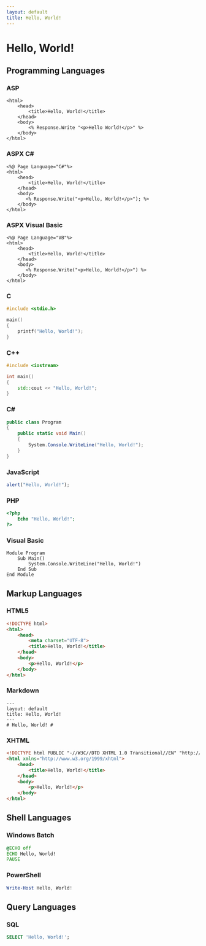 ```yaml
---
layout: default
title: Hello, World!
---
```

# Hello, World! #

## Programming Languages ##

### ASP ###

```aspx-cs
<html>
	<head>
		<title>Hello, World!</title>
	</head>
	<body>
		<% Response.Write "<p>Hello World!</p>" %>
	</body>
</html>
```

### ASPX C# ###

```aspx-cs
<%@ Page Language="C#"%>
<html>
	<head>
		<title>Hello, World!</title>
	</head>
	<body>
	   <% Response.Write("<p>Hello, World!</p>"); %>
	</body>
</html>
```

### ASPX Visual Basic ###

```aspx-vb
<%@ Page Language="VB"%>
<html>
	<head>
		<title>Hello, World!</title>
	</head>
	<body>
	   <% Response.Write("<p>Hello, World!</p>") %>
	</body>
</html>
```

### C ###

```c
#include <stdio.h>

main()
{
	printf("Hello, World!");
}
```


### C++ ###

```c++
#include <iostream>

int main()
{
	std::cout << "Hello, World!";
}
```


### C# ###

```csharp
public class Program
{
	public static void Main()
	{
		System.Console.WriteLine("Hello, World!");
	}
}
```

### JavaScript ###

```javascript
alert("Hello, World!");
```

### PHP ###

```php
<?php
	Echo "Hello, World!";
?>
```

### Visual Basic ###

```vbnet
Module Program
	Sub Main()
		System.Console.WriteLine("Hello, World!")
	End Sub 
End Module
```

## Markup Languages ##

### HTML5 ###

```html
<!DOCTYPE html>
<html>
	<head>
		<meta charset="UTF-8">
		<title>Hello, World!</title>
	</head>
	<body>
		<p>Hello, World!</p>
	</body>
</html>
```

### Markdown ###

```
---
layout: default
title: Hello, World!
---
# Hello, World! #
```

### XHTML ###

```html
<!DOCTYPE html PUBLIC "-//W3C//DTD XHTML 1.0 Transitional//EN" "http://www.w3.org/TR/xhtml1/DTD/xhtml1-transitional.dtd">
<html xmlns="http://www.w3.org/1999/xhtml">
	<head>
		<title>Hello, World!</title>
	</head>
	<body>
		<p>Hello, World!</p>
	</body>
</html>
```

## Shell Languages ##

### Windows Batch ###

```bat
@ECHO off
ECHO Hello, World!
PAUSE
```

### PowerShell ###

```powershell
Write-Host Hello, World!
```

## Query Languages ##

### SQL ###

```sql
SELECT 'Hello, World!';
```
